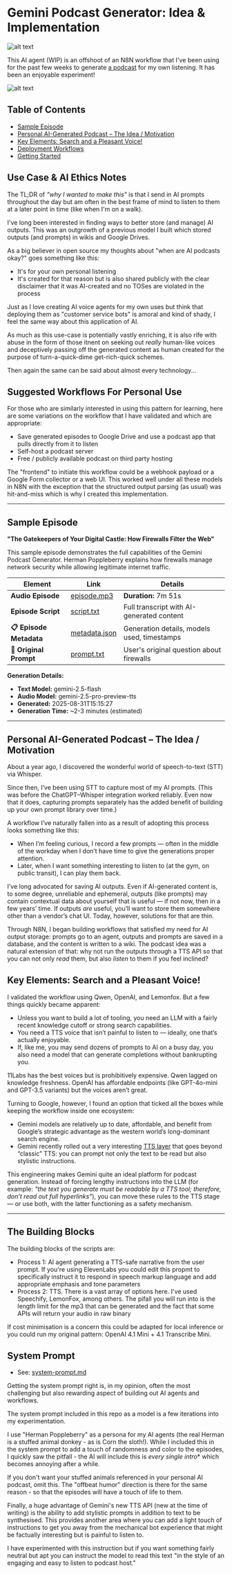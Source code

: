 # Gemini Podcast Generator: Idea & Implementation

![alt text](graphics/banner.webp)

This AI agent (WIP) is an offshoot of an N8N workflow that I've been using for the past few weeks to generate [a podcast](https://open.spotify.com/show/4RlBls1ZQxs4ciREOR8vpU?si=34F4kvIzRVCHo5ehvNYI2w) for my own listening. It has been an enjoyable experiment!

![alt text](graphics/workflow-1.png)

## Table of Contents

- [Sample Episode](#sample-episode)
- [Personal AI-Generated Podcast – The Idea / Motivation](#personal-ai-generated-podcast--the-idea--motivation)
- [Key Elements: Search and a Pleasant Voice!](#key-elements-search-and-a-pleasant-voice)
- [Deployment Workflows](#deployment-workflows)
- [Getting Started](#getting-started)

## Use Case & AI Ethics Notes

The TL;DR of *"why I wanted to make this"* is that I send in AI prompts throughout the day but am often in the best frame of mind to listen to them at a later point in time (like when I'm on a walk). 

I've long been interested in finding ways to better store (and manage) AI outputs. This was an outgrowth of a previous model I built which stored outputs (and prompts) in wikis and Google Drives.

As a big believer in open source my thoughts about "when are AI podcasts okay?" goes something like this:

- It's for your own personal listening 
- It's created for that reason but is also shared publicly with the clear disclaimer that it was AI-created and no TOSes are violated in the process  

Just as I love creating AI voice agents for my own uses but think that deploying them as "customer service bots" is amoral and kind of shady, I feel the same way about this application of AI.

As much as this use-case is potentially vastly enriching, it is also rife with abuse in the form of those itnent on seeking out *really* human-like voices and deceptively passing off the generated content as human created for the purpose of turn-a-quick-dime get-rich-quick schemes. 

Then again the same can be said about almost every technology...

## Suggested Workflows For Personal Use

For those who are similarly interested in using this pattern for learning, here are some variations on the workflow that I have validated and which are appropriate:

- Save generated episodes to Google Drive and use a podcast app that pulls directly from it to listen 
- Self-host a podcast server 
- Free / publicly available podcast on third party hosting 

The "frontend" to initiate this workflow could be a webhook payload or a Google Form collector or a web UI. This worked well under all these models in N8N with the exception that the structured output parsing (as usual) was hit-and-miss which is why I created this implementation.

---

## Sample Episode

**"The Gatekeepers of Your Digital Castle: How Firewalls Filter the Web"**

This sample episode demonstrates the full capabilities of the Gemini Podcast Generator. Herman Poppleberry explains how firewalls manage network security while allowing legitimate internet traffic.

| Element | Link | Details |
|---------|------|---------|
| **Audio Episode** | [episode.mp3](generated-episodes/the-gatekeepers-of-your-digital-castle-how-firewalls-filter-the-web/episode.mp3) | **Duration:** 7m 51s |
| **Episode Script** | [script.txt](generated-episodes/the-gatekeepers-of-your-digital-castle-how-firewalls-filter-the-web/script.txt) | Full transcript with AI-generated content |
| **📋 Episode Metadata** | [metadata.json](generated-episodes/the-gatekeepers-of-your-digital-castle-how-firewalls-filter-the-web/metadata.json) | Generation details, models used, timestamps |
| **💭 Original Prompt** | [prompt.txt](generated-episodes/the-gatekeepers-of-your-digital-castle-how-firewalls-filter-the-web/prompt.txt) | User's original question about firewalls |

**Generation Details:**
- **Text Model:** gemini-2.5-flash
- **Audio Model:** gemini-2.5-pro-preview-tts  
- **Generated:** 2025-08-31T15:15:27
- **Generation Time:** ~2-3 minutes (estimated)


---

## Personal AI-Generated Podcast – The Idea / Motivation

About a year ago, I discovered the wonderful world of speech-to-text (STT) via Whisper.

Since then, I’ve been using STT to capture most of my AI prompts. (This was before the ChatGPT–Whisper integration worked reliably. Even now that it does, capturing prompts separately has the added benefit of building up your own prompt library over time.)

A workflow I’ve naturally fallen into as a result of adopting this process looks something like this:

* When I’m feeling curious, I record a few prompts — often in the middle of the workday when I don’t have time to give the generations proper attention.
* Later, when I want something interesting to listen to (at the gym, on public transit), I can play them back.

I’ve long advocated for saving AI outputs. Even if AI-generated content is, to some degree, unreliable and ephemeral, outputs (like prompts) may contain contextual data about yourself that is useful — if not now, then in a few years’ time. If outputs *are* useful, you’ll want to store them somewhere other than a vendor’s chat UI. Today, however, solutions for that are thin.

Through N8N, I began building workflows that satisfied my need for AI output storage: prompts go to an agent, outputs and prompts are saved in a database, and the content is written to a wiki. The podcast idea was a natural extension of that: why not run the outputs through a TTS API so that you can not only *read* them, but also *listen* to them if you feel inclined?

## Key Elements: Search and a Pleasant Voice!

I validated the workflow using Qwen, OpenAI, and Lemonfox. But a few things quickly became apparent:

* Unless you want to build a lot of tooling, you need an LLM with a fairly recent knowledge cutoff or strong search capabilities.
* You need a TTS voice that isn’t painful to listen to — ideally, one that’s actually enjoyable.
* If, like me, you may send dozens of prompts to AI on a busy day, you also need a model that can generate completions without bankrupting you.

11Labs has the best voices but is prohibitively expensive. Qwen lagged on knowledge freshness. OpenAI has affordable endpoints (like GPT-4o-mini and GPT-3.5 variants) but the voices aren’t great.

Turning to Google, however, I found an option that ticked all the boxes while keeping the workflow inside one ecosystem:

* Gemini models are relatively up to date, affordable, and benefit from Google’s strategic advantage as the western world’s long-dominant search engine.
* Gemini recently rolled out a very interesting [TTS layer](https://ai.google.dev/gemini-api/docs/speech-generation) that goes beyond “classic” TTS: you can prompt not only the text to be read but also stylistic instructions.

This engineering makes Gemini quite an ideal platform for podcast generation. Instead of forcing lengthy instructions into the LLM (for example: *"the text you generate must be readable by a TTS tool; therefore, don't read out full hyperlinks"*), you can move these rules to the TTS stage — or use both, with the latter functioning as a safety mechanism.

---

## The Building Blocks

The building blocks of the scripts are:

- Process 1: AI agent generating a TTS-safe narrative from the user prompt. If you're using ElevenLabs you could edit this propmt to specifically instruct it to respond in speech markup language and add appropriate emphasis and tone parameters  
- Process 2: TTS. There is a vast array of options here. I've used Speechify, LemonFox, among others. The pifall you will run into is the length limit for the mp3 that can be generated and the fact that some APIs will return your audio in raw binary 

If cost minimisation is a concern this could be adapted for local inference or you could run my original pattern: OpenAI 4.1 Mini + 4.1 Transcribe Mini. 


## System Prompt

- See: [system-prompt.md](script-elements/text-generation/system-prompt.md)

Getting the system prompt right is, in my opinion, often the most challenging but also rewarding aspect of building out AI agents and workflows. 

The system prompt included in this repo as a model is a few iterations into my experimentation.

I use "Herman Poppleberry" as a persona for my AI agents (the real Herman is a stuffed animal donkey - as is Corn the sloth!). While I included this in the system prompt to add a touch of randomness and color to the episodes, I quickly saw the pitfall - the AI will include this is *every single intro** which becomes annoying after a while. 

If you don't want your stuffed animals referenced in your personal AI podcast, omit this. The "offbeat humor" direction is there for the same reason - so that the episodes will have a touch of life to them. 

Finally, a huge advantage of Gemini's new TTS API (new at the time of writing) is the ability to add stylistic prompts in addition to text to be synthesised. This provides another area where you can add a light touch of instructions to get you away from the mechanical bot experience that might be factually interesting but is painful to listen to. 

I have experimented with this instruction but if you want something fairly neutral but apt you can instruct the model to read this text "in the style of an engaging and easy to listen to podcast host."

